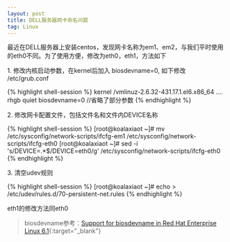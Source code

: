 ```yaml
---
layout: post
title: DELL服务器网卡命名问题
tag: Linux
---
```


最近在DELL服务器上安装centos，发现网卡名称为em1、em2，与我们平时使用的eth0不同。为了使用方便，修改为eth0，eth1，方法如下

1\. 修改内核启动参数，在kernel后加入 biosdevname=0, 如下修改 /etc/grub.conf

{% highlight shell-session %}
kernel /vmlinuz-2.6.32-431.17.1.el6.x86_64 .... rhgb quiet biosdevname=0    //省略了部分参数
{% endhighlight %}

2\. 修改网卡配置文件，包括文件名和文件内DEVICE名称

{% highlight shell-session %}
[root@koalaxiaot ~]# mv /etc/sysconfig/network-scripts/ifcfg-em1 /etc/sysconfig/network-scripts/ifcfg-eth0
[root@koalaxiaot ~]# sed -i 's/DEVICE=.*$/DEVICE=eth0/g' /etc/sysconfig/network-scripts/ifcfg-eth0
{% endhighlight %}

3\. 清空udev规则


{% highlight shell-session %}
[root@koalaxiaot ~]# echo > /etc/udev/rules.d/70-persistent-net.rules
{% endhighlight %}


eth1的修改方法同eth0

> biosdevname参考：[Support for biosdevname in Red Hat Enterprise Linux 6.1](https://access.redhat.com/articles/53579){:target="_blank"}
